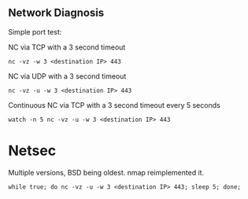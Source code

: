 ## Network Diagnosis

Simple port test:

NC via TCP with a 3 second timeout

```
nc -vz -w 3 <destination IP> 443
```

NC via UDP with a 3 second timeout

```
nc -vz -u -w 3 <destination IP> 443
```

Continuous NC via TCP with a 3 second timeout every 5 seconds

```
watch -n 5 nc -vz -u -w 3 <destination IP> 443
```

# Netsec

Multiple versions, BSD being oldest.
nmap reimplemented it.

```
while true; do nc -vz -u -w 3 <destination IP> 443; sleep 5; done;
```
